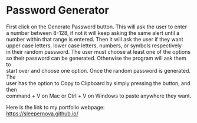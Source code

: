 # Password Generator
First click on the Generate Password button. This will ask the user to enter\
a number between 8-128, if not it will keep asking the same alert until a\
number within that range is entered. Then it will ask the user if they want\
upper case letters, lower case letters, numbers, or symbols respectively\
in their random password. The user must choose at least one of the options\
so their password can be generated. Otherwise the program will ask them to\
start over and choose one option. Once the random password is generated. The\
user has the option to Copy to Clipboard by simply pressing the button, and then\
command + V on Mac or Ctrl + V on Windows to paste anywhere they want. 

Here is the link to my portfolio webpage: \
https://sleepernova.github.io/ 

